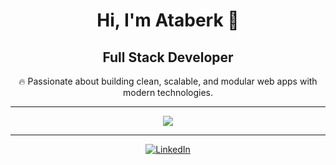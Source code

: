 <h1 align="center">Hi, I'm Ataberk 👋</h1>

<h2 align="center">Full Stack Developer</h2>

<p align="center">
  🔥 Passionate about building clean, scalable, and modular web apps with modern technologies.
</p>

---

<p align="center">
  <img src="https://skillicons.dev/icons?i=html,css,js,ts,scss,jquery,php,cs,dotnet,angular,docker,git,github,visualstudio,postman" />
</p>

---
<p align="center">
  <a href="https://www.linkedin.com/in/taberkkaya/" target="_blank">
    <img src="https://img.shields.io/badge/LinkedIn-blue?logo=linkedin&style=flat-square" alt="LinkedIn"/>
  </a>
</p>

